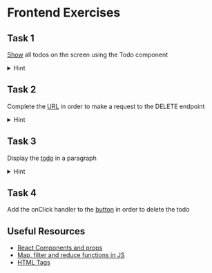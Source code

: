 # Frontend Exercises

## Task 1

[Show](src/App.jsx#L41) all todos on the screen using the Todo component

<details>
    <summary> Hint </summary>
    Use the <a href="https://legacy.reactjs.org/docs/lists-and-keys.html">map</a> function
</details>

## Task 2

Complete the [URL](src/Todo.jsx#L9) in order to make a request to the DELETE endpoint
<details>
    <summary> Hint </summary>
    Look in the <a href="../backend/index.js">backend</a> to see the endpoint
</details>

## Task 3

Display the [todo](src/Todo.jsx#L28) in a paragraph

<details>
    <summary> Hint </summary>
    The function receives an argument <b>props</b>
</details>

## Task 4

Add the onClick handler to the [button](src/Todo.jsx#L33) in order to delete the todo

## Useful Resources

- [React Components and props](https://legacy.reactjs.org/docs/components-and-props.html) 
- [Map, filter and reduce functions in JS](https://medium.com/poka-techblog/simplify-your-javascript-use-map-reduce-and-filter-bd02c593cc2d)
- [HTML Tags](https://www.w3schools.com/tags/)